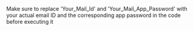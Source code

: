 Make sure to replace 'Your_Mail_Id' and 'Your_Mail_App_Password' with your actual email ID and the corresponding app password in the code before executing it
